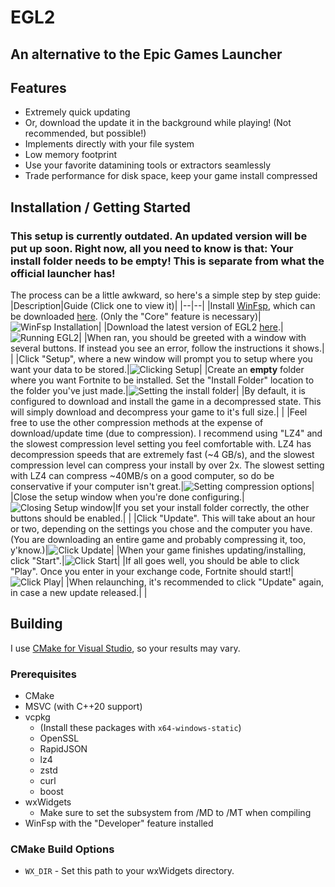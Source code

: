 # EGL2
## An alternative to the Epic Games Launcher

## Features
 - Extremely quick updating
 - Or, download the update it in the background while playing! (Not recommended, but possible!)
 - Implements directly with your file system
 - Low memory footprint
 - Use your favorite datamining tools or extractors seamlessly
 - Trade performance for disk space, keep your game install compressed

## Installation / Getting Started
### This setup is currently outdated. An updated version will be put up soon. Right now, all you need to know is that: **Your install folder needs to be empty! This is separate from what the official launcher has!**
The process can be a little awkward, so here's a simple step by step guide:
|Description|Guide (Click one to view it)|
|--|--|
|Install [WinFsp](http://www.secfs.net/winfsp/), which can be downloaded [here](https://github.com/billziss-gh/winfsp/releases/download/v1.7B1/winfsp-1.7.20038.msi). (Only the "Core" feature is necessary)|![WinFsp Installation](https://raw.githubusercontent.com/WorkingRobot/EGL2/master/docs/step1.gif)|
|Download the latest version of EGL2 [here](https://github.com/WorkingRobot/EGL2/releases/latest/download/EGL2.exe).|![Running EGL2](https://raw.githubusercontent.com/WorkingRobot/EGL2/master/docs/step2.gif)|
|When ran, you should be greeted with a window with several buttons. If instead you see an error, follow the instructions it shows.| |
|Click "Setup", where a new window will prompt you to setup where you want your data to be stored.|![Clicking Setup](https://raw.githubusercontent.com/WorkingRobot/EGL2/master/docs/step4.gif)|
|Create an **empty** folder where you want Fortnite to be installed. Set the "Install Folder" location to the folder you've just made.|![Setting the install folder](https://raw.githubusercontent.com/WorkingRobot/EGL2/master/docs/step5.gif)|
|By default, it is configured to download and install the game in a decompressed state. This will simply download and decompress your game to it's full size.| |
|Feel free to use the other compression methods at the expense of download/update time (due to compression). I recommend using "LZ4" and the slowest compression level setting you feel comfortable with. LZ4 has decompression speeds that are extremely fast (~4 GB/s), and the slowest compression level can compress your install by over 2x. The slowest setting with LZ4 can compress ~40MB/s on a good computer, so do be conservative if your computer isn't great.|![Setting compression options](https://raw.githubusercontent.com/WorkingRobot/EGL2/master/docs/step7.gif)|
|Close the setup window when you're done configuring.|![Closing Setup window](https://raw.githubusercontent.com/WorkingRobot/EGL2/master/docs/step8.gif)|If you set your install folder correctly, the other buttons should be enabled.| |
|Click "Update". This will take about an hour or two, depending on the settings you chose and the computer you have. (You are downloading an entire game and probably compressing it, too, y'know.)|![Click Update](https://raw.githubusercontent.com/WorkingRobot/EGL2/master/docs/step10.gif)|
|When your game finishes updating/installing, click "Start".|![Click Start](https://raw.githubusercontent.com/WorkingRobot/EGL2/master/docs/step11.gif)|
|If all goes well, you should be able to click "Play". Once you enter in your exchange code, Fortnite should start!|![Click Play](https://raw.githubusercontent.com/WorkingRobot/EGL2/master/docs/step12.gif)|
|When relaunching, it's recommended to click "Update" again, in case a new update released.| |

## Building
I use [CMake for Visual Studio](https://docs.microsoft.com/en-us/cpp/build/cmake-projects-in-visual-studio), so your results may vary.

### Prerequisites
 - CMake
 - MSVC (with C++20 support)
 - vcpkg
     - (Install these packages with `x64-windows-static`)
     - OpenSSL
     - RapidJSON
     - lz4
     - zstd
     - curl
     - boost
 - wxWidgets
     - Make sure to set the subsystem from /MD to /MT when compiling
 - WinFsp with the "Developer" feature installed

### CMake Build Options
 - `WX_DIR` - Set this path to your wxWidgets directory.